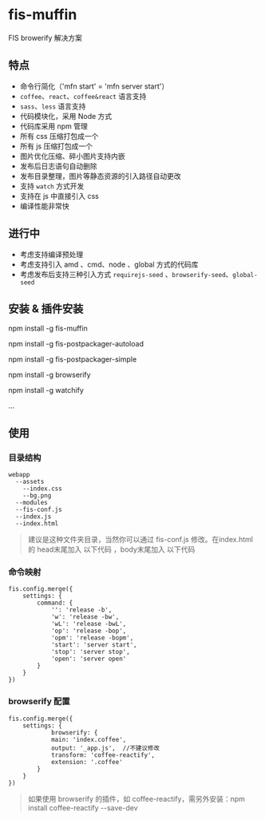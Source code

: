 # fis-muffin
FIS browerify 解决方案

## 特点
* 命令行简化（'mfn start' = 'mfn server start'）
* `coffee`、`react`、`coffee&react` 语言支持
* `sass`、`less` 语言支持 
* 代码模块化，采用 Node 方式
* 代码库采用 npm 管理
* 所有 css 压缩打包成一个
* 所有 js 压缩打包成一个
* 图片优化压缩、碎小图片支持内嵌
* 发布后日志语句自动删除
* 发布目录整理，图片等静态资源的引入路径自动更改
* 支持 `watch` 方式开发 
* 支持在 js 中直接引入 css 
* 编译性能非常快

## 进行中
* 考虑支持编译预处理
* 考虑支持引入 amd 、cmd、node 、global 方式的代码库
* 考虑发布后支持三种引入方式 `requirejs-seed` 、`browserify-seed`、`global-seed`

## 安装 & 插件安装
npm install -g fis-muffin

npm install -g fis-postpackager-autoload

npm install -g fis-postpackager-simple

npm install -g browserify

npm install -g watchify

...
## 使用
### 目录结构
    webapp
      --assets
        --index.css
        --bg.png
      --modules
      --fis-conf.js
      --index.js
      --index.html

> 建议是这种文件夹目录，当然你可以通过 fis-conf.js 修改。在index.html的 head末尾加入
> 以下代码 <!-- @require index.css --><!--STYLE_PLACEHOLDER-->，body末尾加入
> 以下代码<!-- @require app --><!--SCRIPT_PLACEHOLDER--><!--RESOURCEMAP_PLACEHOLDER-->

### 命令映射
    fis.config.merge({
        settings: {
            command: {
                '': 'release -b',
                'w': 'release -bw',
                'wL': 'release -bwL',
                'op': 'release -bop',
                'opm': 'release -bopm',
                'start': 'server start',
                'stop': 'server stop',
                'open': 'server open'
            }
        }
    })

### browserify 配置
    fis.config.merge({
        settings: {
                browserify: {
                main: 'index.coffee',
                output: '_app.js',  //不建议修改
                transform: 'coffee-reactify',
                extension: '.coffee'
            }
        }
    })

> 如果使用 browserify 的插件，如 coffee-reactify，需另外安装：npm install coffee-reactify --save-dev